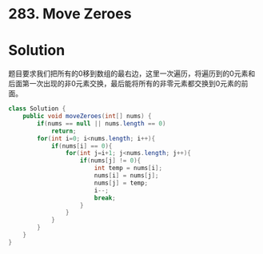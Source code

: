 # 283. Move Zeroes

# Solution

题目要求我们把所有的0移到数组的最右边，这里一次遍历，将遍历到的0元素和后面第一次出现的非0元素交换，最后能将所有的非零元素都交换到0元素的前面。

```java
class Solution {
    public void moveZeroes(int[] nums) {
        if(nums == null || nums.length == 0)
            return;
        for(int i=0; i<nums.length; i++){
            if(nums[i] == 0){
                for(int j=i+1; j<nums.length; j++){
                    if(nums[j] != 0){
                        int temp = nums[i];
                        nums[i] = nums[j];
                        nums[j] = temp;
                        i--;
                        break;
                    }
                }
            }
        }
    }
}
```

